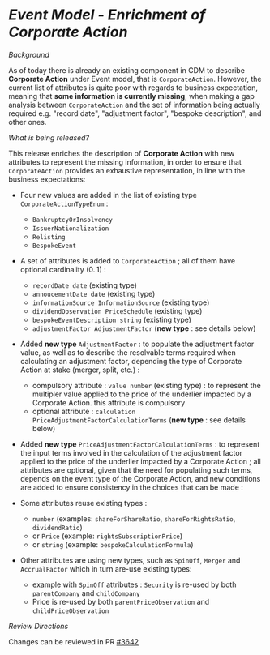 # _Event Model - Enrichment of Corporate Action_

_Background_

As of today there is already an existing component in CDM to describe **Corporate Action** under Event model, that is `CorporateAction`.
However, the current list of attributes is quite poor with regards to business expectation, meaning that **some information is currently missing**, when making a gap analysis between `CorporateAction` and the set of information being actually required e.g. "record date", "adjustment factor", "bespoke description", and other ones.

_What is being released?_

This release enriches the description of **Corporate Action** with new attributes to represent the missing information, in order to ensure that `CorporateAction` provides an exhaustive representation, in line with the business expectations:

- Four new values are added in the list of existing type `CorporateActionTypeEnum` :

   - `BankruptcyOrInsolvency`
   - `IssuerNationalization`
   - `Relisting`
   - `BespokeEvent`

- A set of attributes is added to `CorporateAction` ; all of them have optional cardinality (0..1) :

   - `recordDate date` (existing type)
   - `annoucementDate date` (existing type)
   - `informationSource InformationSource` (existing type)
   - `dividendObservation PriceSchedule` (existing type)
   - `bespokeEventDescription string` (existing type)
   - `adjustmentFactor AdjustmentFactor` (**new type** : see details below)

- Added **new type** `AdjustmentFactor` : to populate the adjustment factor value, as well as to describe the resolvable terms required when calculating an adjustment factor, depending the type of Corporate Action at stake (merger, split, etc.) :

   - compulsory attribute : `value number`  (existing type) : to represent the multipler value applied to the price of the underlier impacted by a Corporate Action. this attribute is compulsory
   - optional attribute : `calculation` `PriceAdjustmentFactorCalculationTerms` (**new type** : see details below)

- Added **new type** `PriceAdjustmentFactorCalculationTerms` : to represent the input terms involved in the calculation of the adjustment factor applied to the price of the underlier impacted by a Corporate Action ; all attributes are optional, given that the need for populating such terms, depends on the event type of the Corporate Action, and new conditions are added to ensure consistency in the choices that can be made :

- Some attributes reuse existing types :
   - `number` (examples: `shareForShareRatio`, `shareForRightsRatio`, `dividendRatio`)
   - or `Price` (example: `rightsSubscriptionPrice`)
   - or `string` (example: `bespokeCalculationFormula`)

- Other attributes are using new types, such as `SpinOff`, `Merger` and `AccrualFactor` which in turn are-use existing types:
   - example with `SpinOff` attributes : `Security` is re-used by both `parentCompany` and `childCompany`
   - Price is re-used by both `parentPriceObservation` and `childPriceObservation`

_Review Directions_

Changes can be reviewed in PR [#3642](https://github.com/finos/common-domain-model/pull/3642)
